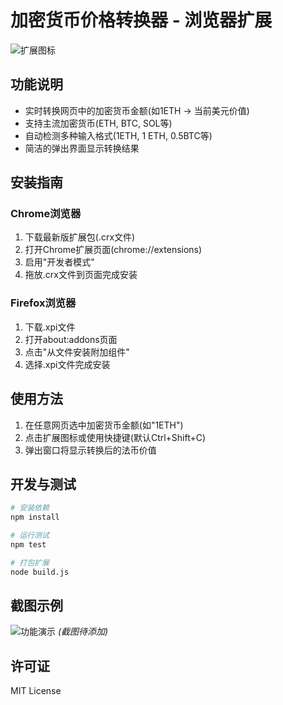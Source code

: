 # 加密货币价格转换器 - 浏览器扩展

![扩展图标](icons/icon16.png)

## 功能说明
- 实时转换网页中的加密货币金额(如1ETH → 当前美元价值)
- 支持主流加密货币(ETH, BTC, SOL等)
- 自动检测多种输入格式(1ETH, 1 ETH, 0.5BTC等)
- 简洁的弹出界面显示转换结果

## 安装指南

### Chrome浏览器
1. 下载最新版扩展包(.crx文件)
2. 打开Chrome扩展页面(chrome://extensions)
3. 启用"开发者模式"
4. 拖放.crx文件到页面完成安装

### Firefox浏览器
1. 下载.xpi文件
2. 打开about:addons页面
3. 点击"从文件安装附加组件"
4. 选择.xpi文件完成安装

## 使用方法
1. 在任意网页选中加密货币金额(如"1ETH")
2. 点击扩展图标或使用快捷键(默认Ctrl+Shift+C)
3. 弹出窗口将显示转换后的法币价值

## 开发与测试
```bash
# 安装依赖
npm install

# 运行测试
npm test

# 打包扩展
node build.js
```

## 截图示例
![功能演示](screenshots/demo.png) *(截图待添加)*

## 许可证
MIT License